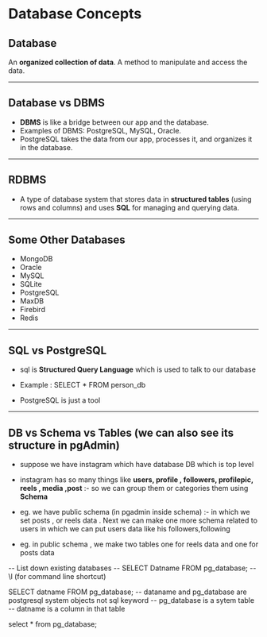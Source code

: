 # Database Concepts

## Database

An **organized collection of data**. A method to manipulate and access the data.

---

## Database vs DBMS

- **DBMS** is like a bridge between our app and the database.  
- Examples of DBMS: PostgreSQL, MySQL, Oracle.  
- PostgreSQL takes the data from our app, processes it, and organizes it in the database.

---

## RDBMS

- A type of database system that stores data in **structured tables** (using rows and columns) and uses **SQL** for managing and querying data.

---

## Some Other Databases

- MongoDB  
- Oracle  
- MySQL  
- SQLite  
- PostgreSQL  
- MaxDB  
- Firebird  
- Redis  

---

## SQL vs PostgreSQL

- sql is **Structured Query Language** which is used to talk to our database 
- Example : SELECT * FROM person_db

- PostgreSQL is just a tool 

---

## DB vs Schema vs Tables (we can also see its structure in pgAdmin)

- suppose we have instagram which have database DB which is top level 
- instagram has so many things like **users, profile , followers, profilepic, reels , media ,post** :- so we can group them or categories them using **Schema**

- eg. we have public schema (in pgadmin inside schema) :- in which we set posts , or reels data  . Next we can make one more schema related to users in which we can put users data like his followers,following 

- eg. in public schema , we make two tables one for reels data and one for posts data 



 -- List down existing databases
 -- SELECT Datname FROM pg_database;
 -- \l (for command line shortcut)

 SELECT datname FROM pg_database;
 -- dataname and pg_database are postgresql system objects not sql keyword 
 -- pg_database is a sytem table
 -- datname is a column in that table 

 select * from pg_database;

 